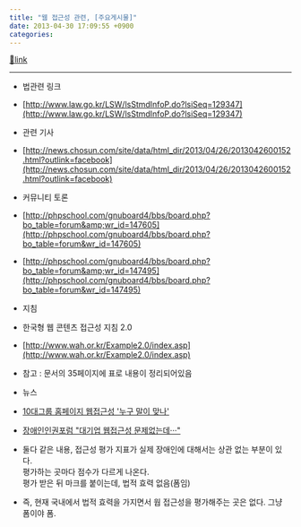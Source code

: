 ```yaml
---
title: "웹 접근성 관련, [주요게시물]"
date: 2013-04-30 17:09:55 +0900
categories: 
---
```

[🔗link](http://www.mins01.com/mh/tech/read/827)
***


- 법관련 링크
- [http://www.law.go.kr/LSW/lsStmdInfoP.do?lsiSeq=129347](http://www.law.go.kr/LSW/lsStmdInfoP.do?lsiSeq=129347)

- 관련 기사
- [http://news.chosun.com/site/data/html_dir/2013/04/26/2013042600152.html?outlink=facebook](http://news.chosun.com/site/data/html_dir/2013/04/26/2013042600152.html?outlink=facebook)

- 커뮤니티 토론
- [http://phpschool.com/gnuboard4/bbs/board.php?bo_table=forum&amp;wr_id=147605](http://phpschool.com/gnuboard4/bbs/board.php?bo_table=forum&wr_id=147605)
- [http://phpschool.com/gnuboard4/bbs/board.php?bo_table=forum&amp;wr_id=147495](http://phpschool.com/gnuboard4/bbs/board.php?bo_table=forum&wr_id=147495)

- 지침
- 한국형 웹 콘텐츠 접근성 지침 2.0
- [http://www.wah.or.kr/Example2.0/index.asp](http://www.wah.or.kr/Example2.0/index.asp)
- 참고 : 문서의 35페이지에 표로 내용이 정리되어있음



- 뉴스
- [10대그룹 홈페이지 웹접근성 '누구 말이 맞나'](http://news.inews24.com/php/news_view.php?g_serial=742602&g_menu=020310&rrf=nv)
- [장애인인권포럼 "대기업 웹접근성 문제없는데···"](http://news.mt.co.kr/mtview.php?no=2013050216025290299&type=1&VML)
- 둘다 같은 내용, 접근성 평가 지표가 실제 장애인에 대해서는 상관 없는 부분이 있다.  
평가하는 곳마다 점수가 다르게 나온다.  
평가 받은 뒤 마크를 붙이는데, 법적 효력 없음(폼임)
- 즉, 현재 국내에서 법적 효력을 가지면서 웝 접근성을 평가해주는 곳은 없다. 그냥 폼이야 폼.




